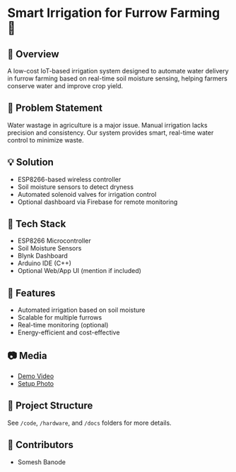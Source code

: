 # Smart Irrigation for Furrow Farming 🌱

## 🚀 Overview
A low-cost IoT-based irrigation system designed to automate water delivery in furrow farming based on real-time soil moisture sensing, helping farmers conserve water and improve crop yield.

## 🎯 Problem Statement
Water wastage in agriculture is a major issue. Manual irrigation lacks precision and consistency. Our system provides smart, real-time water control to minimize waste.

## 💡 Solution
- ESP8266-based wireless controller
- Soil moisture sensors to detect dryness
- Automated solenoid valves for irrigation control
- Optional dashboard via Firebase for remote monitoring

## 🔧 Tech Stack
- ESP8266 Microcontroller
- Soil Moisture Sensors
- Blynk Dashboard
- Arduino IDE (C++)
- Optional Web/App UI (mention if included)

## 🧩 Features
- Automated irrigation based on soil moisture
- Scalable for multiple furrows
- Real-time monitoring (optional)
- Energy-efficient and cost-effective

## 📷 Media
- [Demo Video]()
- [Setup Photo]()

## 📁 Project Structure
See `/code`, `/hardware`, and `/docs` folders for more details.


## 🙌 Contributors
- Somesh Banode
